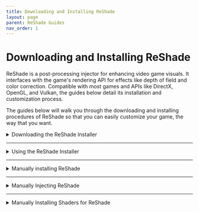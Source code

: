 ```yaml
---
title: Downloading and Installing ReShade
layout: page
parent: ReShade Guides
nav_order: 1
---
```


# Downloading and Installing ReShade

ReShade is a post-processing injector for enhancing video game visuals. It interfaces with the game's rendering API for effects like depth of field and color correction. Compatible with most games and APIs like DirectX, OpenGL, and Vulkan, the guides below detail its installation and customization process.

The guides below will walk you through the downloading and installing procedures of ReShade so that you can easily customize your game, the way that you want.

<details markdown="block" class="details-tree">
<summary>Downloading the ReShade Installer</summary>

{: .warning }
Only download ReShade from official sources (https://reshade.me) to avoid malware and shady software!

In order to download ReShade, [visit the official ReShade website](https://reshade.me/#download) and scroll down to the bottom of the site.

<video id="rs_scroll.webm" autoplay muted loop style="max-width:55%" src="../images/downloading-and-installing-reshade/rs_scroll.webm" type="video/webm"></video>

At the bottom of the site, you will find two ReShade builds that you can download:

## Standard ReShade Build (Download ReShade x.x.x)

The Standard ReShade Build is tailored for online games with strict anti-cheat mechanisms. 

If you're an avid player of online games like Dead by Daylight, PUBG, or Apex Legends, this is the build to use. However, to ensure compatibility with online games, this build limits some advanced features, like add-ons when a network connection is detected. This measure exists to prevent misuse of ReShade for cheating!

---

## Full Add-On Support ReShade Build (Download ReShade x.x.x with full add-on support)

The Full Add-on Support ReShade Build is for offline games or games without a robust anti-cheat system.

If you play games like Final Fantasy XXIV, World of Warcraft, or Baldur's Gate 3, this is the build to use. 

This build supports the full array of ReShade's features and add-ons, offering total freedom, and allowing users to create presets using a wide range of shaders and add-ons, including depth-based shaders like iMMERSE MXAO, iMMERSE Pro RTGI, or StageDepthPlus.

{: .warning }
Using this build of ReShade in online games with anti-cheat solutions can lead to bans. Always respect the game rules, and expect bans for bypassing these rules by any means!

</details>

---

<details markdown="block" class="details-tree">
<summary>Using the ReShade Installer</summary>

Once you've chosen the right installer, you can use the guided walkthrough of each component to ReShade's installer below to start installing ReShade!

# Selecting Your Game

The first thing you need to do in order to install ReShade is to select the application that you want to install ReShade to. Since ReShade is an instanced install, the ReShade Installer will need to know exactly where your game executable is located at.

![Game List](../images/downloading-and-installing-reshade/rs_game_list.webp)

If your game does not appear in the application listing, you can click "Browse..." at the bottom right of the ReShade Installer to manually locate your game's executable. If you don't know where your game is located, check out [our guide on finding your game's executable and directory](https://guides.martysmods.com/docs/additional-guides/finding-your-game-executable-and-directory/).

![Browse](../images/downloading-and-installing-reshade/rs_browse.webp)

---

# Selecting the Rendering API

ReShade uses the Rendering API that your game utilizes in order to function properly. So, in order to have ReShade display properly within your game, you will need to select the proper Rendering API.

If you do not know what Rendering API your game is using, the [PCGamingWiki](https://pcgamingwiki.com) usually lists the Rendering API towards the bottom of each game page.

However, if you'd like to take a crack at guessing the Rendering API that your game is using, here are some guidelines for what to choose:

<details markdown="block" class="details-tree">
<summary>DirectX 9</summary>

![DirectX 9](../images/downloading-and-installing-reshade/rs_dx9.webp)

DirectX 9 was widely used from 2005 to 2012. There are many DirectX 9 titles that you can inject ReShade into, however, most modern games are likely to use other rendering APIs.

</details>

---

<details markdown="block" class="details-tree">
<summary>DirectX 10-12</summary>

![DirectX 10-12](../images/downloading-and-installing-reshade/rs_dx10_11_12.webp)

DirectX 10-12 is common in engines like Unity and Unreal Engine. It's the go-to choice for most modern games and is the standard for many graphics developers.

</details>

---

<details markdown="block" class="details-tree">
<summary>OpenGL</summary>

![OpenGL](../images/downloading-and-installing-reshade/rs_ogl.webp)

OpenGL is used by certain engines and older games. If DirectX isn't an option and your game isn't extremely old, OpenGL is probably the way to go.

</details>

---

<details markdown="block" class="details-tree">
<summary>Vulkan</summary>

![Vulkan](../images/downloading-and-installing-reshade/rs_vk.webp)

Vulkan is popular in modern emulators and some newer game releases. For Linux users (using Wine or Proton), Vulkan is a must.

{: .important }
Vulkan installations require admin permissions due to certain system-level changes. Denying this might prevent ReShade from installing.

</details>

---

# Installing Presets

ReShade presets are `.ini` files that can be downloaded and shared across the internet. These files will contain user customizations such as shader load orders, hotkeys, and specific arguments and can solidify a specific look that someone else has configured in ReShade.

Installing presets has been simplified by the ReShade Installer. You can simply select the preset file that you wish to install and the ReShade Installer will automatically select, download, and install the shaders that presets require for you.

![Preset Image](../images/downloading-and-installing-reshade/rs_preset.webp)

If you do not have a preset, you can simply skip this whole task by clicking the "Skip" button on the bottom right hand corner of the preset installation window.

---

# Installing Shaders

ReShade are the core to ReShade and are used to enhance game visuals or get specific looks that users like. These shaders are the backbone of customizations for each user, and the ReShade Installer makes finding and installing these shaders easy.

Each individual shader is a part of it's own respective shader repository. These repositories are what is shown to you in the "effect packages to install" portion of the ReShade Installer and are what you want to select in order to get shaders into ReShade. If you want to learn more about each repository or their respective developers, click on blue-highlighted repository or author names for more details.

![ReShade Shader Repo Link Highlight](../images/downloading-and-installing-reshade/reshade_installer_shader_repo_link_highlight.webp)

In order to install shaders, all you need to do is select the shader repositories that you want and then simply click the "Next" button on the bottom right hand corner of the ReShade Installer.

![ReShade Shader Repositories Selection Image](../images/downloading-and-installing-reshade/rs_shader.webp){: style="max-width:45%" }


<details markdown="block" class="details-tree">
<summary>Check Tick</summary>

A **check tick** installs all shaders from each selected repository, and clicking "Next" will install everything for you automatically.

![ReShade Shader Repo Check Tick](../images/downloading-and-installing-reshade/reshade_installer_shader_repo_check_tick.webp)

</details>

---

<details markdown="block" class="details-tree">
<summary>Square Tick</summary>

A **square tick** allows you to individually pick which shaders from each selected repository. Simply, select the shaders you wish to install from the shader repository you have marked with a square tick and then click "Next" to continue.

![ReShade Shader Repo Square Tick](../images/downloading-and-installing-reshade/reshade_installer_shader_repo_square_tick.webp)

![ReShade Square Tick Shader Selection Image](../images/downloading-and-installing-reshade/rs_shader_select.webp){: style="max-width:30%" }

</details>

---

# Finishing Up

After the ReShade Installer finishes, a confirmation screen appears. Click the "Finish" button at the bottom right hand corner of the ReShade Installer and then start your game.

![ReShade Complete Image](../images/downloading-and-installing-reshade/rs_complete.webp)

If ReShade is installed correctly, ReShade will display an in-game banner:

![ReShade Game Banner Image](../images/downloading-and-installing-reshade/rs_game_banner.webp)

If no banner is shown, that means ReShade didn't successfully inject into your game, and you may have to repeat the installation process in order to get it injecting properly.

---

<details markdown="block" class="details-tree">
<summary>Common Issues</summary>

The most common issue that users will face is simply selecting the wrong executable when installing ReShade. If you need more help, please refer back to the section of "Chosing Your Game" and give it another shot.

Additionally some users have a hard time selecting the proper Rendering API. If you think this might be your issue, go back to the "Choosing the Rendering API" section of this guide!

Other less common issues might crop up as:

  * Your game not supporting or allowing ReShade.
  
  * Missing dependencies [(such as .NET Framework)](https://dotnet.microsoft.com/en-us/download/dotnet-framework/thank-you/net481-web-installer).
  
  * Conflicting game based modifications.

</details>

</details>

---

<details markdown="block" class="details-tree">
<summary>Manually installing ReShade</summary>

{: .note }
When manually installing ReShade, you have to manually install shaders as well.

## **Step 1:** Identify your game's architecture and API

1. Navigate to [PCGamingWiki](https://www.pcgamingwiki.com/wiki/Home).

2. Use the search bar to find your game.

   ![Search Bar](../images/manual-reshade-installs/pcgw_search.jpg)

3. Locate the API tab on your game's page, typically towards the end.

   ![API Tab](../images/manual-reshade-installs/pcgamingwiki_api.jpg)

---
 
## **Step 2:** Download the ReShade Installer

Download the latest ReShade installer from the [official ReShade website](https://reshade.me).

---

## Step 3: Download and install 7Zip

Download and install the latest `.msi` version from [7Zip's official website](https://www.7-zip.org/download.html).

WinRar can serve as an alternative, but this guide utilizes 7Zip.

---
 
## Step 4: Extract the ReShade binary

1. Right-click the ReShade Installer `ReShade_Setup_x.x.x.exe`, hover over 7Zip, and select "Open Archive."

   ![Open with 7Zip](../images/manual-reshade-installs/reshade_setup_open_with_7zip.jpg)

2. Choose the necessary DLL from the options:

    * `ReShade64.dll` for 64-Bit

    * `ReShade32.dll` for 32-Bit

         ![Extract DLL](../images/manual-reshade-installs/7zip_extract_reshade_binaries.jpg)

---
 
## Step 5: Rename the ReShade binary based off of your game's API

Right-click the `ReShadeXX.dll` you've extracted and choose "Rename." Then, rename it according to your game's rendering API:

   * `dxgi.dll` - DirectX 10/11/12

   * `d3d12.dll` - DirectX 12

   * `d3d11.dll` - DirectX 11

   * `d3d10.dll` - DirectX 10

   * `d3d9.dll` - DirectX 9

   * `opengl32.dll` - OpenGL

   ![Rename DLL](../images/manual-reshade-installs/extacted_reshade_binary_rename.jpg)

---
 
## Step 6: Move the renamed ReShade binary

Position the renamed DLL into the root folder of your game, the same directory where the game's executable is located.

If you're unsure of your game's executable location, follow [our guide on identifying your game's executable](https://guides.martysmods.com/docs/additional-guides/finding-your-game-executable-and-directory/).

![Place in Game Folder](../images/manual-reshade-installs/place_reshade_binary_game_folder.jpg)

Upon completion, your game should launch with ReShade injected!

![Successful Installation](../images/manual-reshade-installs/ultrakill_reshade_installed.jpg)

</details>

---

<details markdown="block" class="details-tree">
<summary>Manually Injecting ReShade</summary>

Certain games do not support automatic ReShade injection during runtime.<br>This is especially common for UWP (Microsoft Store) games, which often disallow automatic injection. 

Thankfully, Crosire has developed a tool for manual DLL injection into games.

{: .note }
When manually injecting ReShade using Crosire's Inject Tool, you have to manually install shaders as well.

{: .warning} 
Crosire's Inject tool, being an external injector, is more likely to trigger anti-cheat systems. **Use with caution and at your own risk**.

---

## Step 1: Determine your game's architecture

1. Go to [PCGamingWiki](https://www.pcgamingwiki.com/wiki/Home).

2. Enter your game's name in the search bar.

   ![Search Bar](../images/manual-reshade-installs/pcgw_search.jpg)

3. Proceed to the API section on your game's page (usually located towards the end).

   ![API Section](../images/manual-reshade-installs/pcgamingwiki_api.jpg)

---

## Step 2: Download the right injector for your game's architexture

Choose the injector based on your game's architecture:

   * [64-bit Injector](https://reshade.me/downloads/inject64.exe)

   * [32-bit Injector](https://reshade.me/downloads/inject32.exe)

---

## Step 3: Download ReShade Installer

Acquire the latest ReShade Installer from the [ReShade website](https://www.reshade.me).

---

## Step 4: Download and install 7Zip

Download and install the latest `.msi` version from [7Zip's official website](https://www.7-zip.org/download.html).

WinRar can serve as an alternative, but this guide utilizes 7Zip.

---

## Step 5: Extract the ReShade binary

1. Right-click the ReShade Installer `ReShade_Setup_x.x.x.exe`, hover over 7Zip, and select "Open Archive."

   ![Open with 7Zip](../images/manual-reshade-installs/reshade_setup_open_with_7zip.jpg)

2. Extract the desired DLL:

   The DLL architecture should match the injector you've previously downloaded.

   * `ReShade64.dll` for 64-Bit

   * `ReShade32.dll` for 32-Bit

   ![Extract DLL](../images/manual-reshade-installs/7zip_extract_reshade_binaries.jpg)

---

## Step 6: Position the files properly in your game's folder

Move both the `injectXX.exe` and `ReShadeXX.dll` files to your game directory.

   If you're unsure of your game's executable location, follow [our guide on identifying your game's executable](https://guides.martysmods.com/docs/additional-guides/finding-your-game-executable-and-directory/).

   ![File Placement](../images/manual-reshade-installs/place_reshade_dll_and_inject_in_game_folder.jpg)

---

## Step 7: Identify the game process name

1. Launch the desired game.

2. Open Task Manager and right-click on your game under the processes tab, then select "Go to Details."

   ![Go to Details](../images/manual-reshade-installs/task_manager_go_to_details.jpg)

3. The highlighted executable displays the game's process name.

   ![Executable Name](../images/manual-reshade-installs/task_manager_details_view_exe.jpg)

---

## Step 8: Inject ReShade

1. Close your game.

2. Navigate to your game's directory and open a command prompt by typing `cmd` into File Explorer's address bar.

   ![Open CMD](../images/manual-reshade-installs/cmd_in_file_explorer.jpg)

3. Input `inject[x32/x64].exe "name_of_the_process.exe"` and hit Enter.

   ![Inject Command](../images/manual-reshade-installs/type_inject_params.jpg)

4. Open your game.

   If executed correctly, ReShade should be active once the game begins.

   ![Successful Injection](../images/manual-reshade-installs/ultrakill_reshade_installed.jpg)

</details>

---

<details markdown="block">
<summary>Manually Installing Shaders for ReShade</summary>

This guide will go over how to install ReShade shaders manually without having to run the ReShade Installer.

This guide assumes that you already have ReShade installed.

---

## Step 1: Create a reshade-shaders folder

1. Navigate to your game directory.

   If you're unsure of your game's executable location, follow [our guide on identifying your game's executable](https://guides.martysmods.com/docs/additional-guides/finding-your-game-executable-and-directory/).

2. Create a `reshade-shaders` folder in the same location as your ReShade binary and enter the `reshade-shaders` folder.

   ![Newly Created reshade-shaders Folder](../images/manual-reshade-installs/new_reshadeshader_folder.png)

3. Create two new folders within `reshade-shaders` called:

   * `Shaders`

   * `Textures`

   ![Newly Created Shader and Texture Folders](../images/manual-reshade-installs/new_shader_and_textures_folders.png)

---

## Step 2: Download the shader repository(s) required

This guide will be utilizing the iMMERSE repository on GitHub, however, you can utilize any shader repository for this guide. 

Skip this portion of the guide if you already have the shader repositories already downloaded.

1. Navigate to the GitHub repository of your choice.

2. Click the green "<> Code" button

   ![<> Code Button](../images/manual-reshade-installs/github_shader_repo_code_button_highlight.png)

3. Click the "Download ZIP" button in the "<> Code" dropdown.

   ![Download Zip Button](../images/manual-reshade-installs/github_download_zip_button_highlight.png)

   This will download an archive of the shader repository from that GitHub site.

---

## Step 3: Open the shader repository archive and move the shader files to the proper location

1. Open up the `reshade-shaders` folder that you created in Step 1.

2. Open up the shader repository that you have downloaded in Step 2.

3. Copy the `Shaders` and `Textures` folders from the shader repository archive, and place them into the `reshade-shaders` folder.

   ![Copying Shaders and Textures Folders](../images/manual-reshade-installs/c_and_paste_shaders_and_textures_folder.png)

      If Windows is warning you of files already existing in that location with the names, simply click "Replace the files in the destination."

      ![Merge or Replace Files Prompt](../images/manual-reshade-installs/windows_replace_prompt.png)

   Remember that not every shader repository will have the same structured layout, you might have to dig deeper, collect the shader and texture files manually , or place the shaders and their textures manually within the `reshade-shaders\Shaders` and `reshade-shaders\Textures` folders.

---

## Step 4: Setting ReShade to look in the proper location for shader and texture folders.

1. Launch your game.

2. Open ReShade and navigate to the "Settings" tab.

3. Locate the "Effect Search Path" and "Texture Search Path" arguments.

   If you are starting with a fresh install of ReShade from a manual install, this area should be blank

   ![Shaders and Textures Search Paths Highlight](../images/manual-reshade-installs/effect_and_texture_search_paths.png)

4. Add the following paths to the arguments

   ![Search Paths Example](../images/manual-reshade-installs/effect_and_textures_search_path_examples.png)

   * `.\reshade-shaders\Shaders\**`- Goes in the arguments for "Effect Search Path"

   * `.\reshade-shaders\Textures\**`- Goes in the arguments for "Texture Search Path"

   {: .note }
   
   If you do not have a free slot to add a search path for, you can click the "**+**" icon located directly under the search paths!

5. Switch to the "Home" tab of ReShade, and click the "Reload" button at the bottom.

   Once done, you should see your shaders then pop in the techniques area of the ReShade "Home" tab. 

</details>